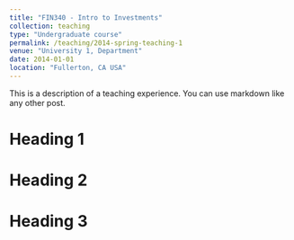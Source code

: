```yaml
---
title: "FIN340 - Intro to Investments"
collection: teaching
type: "Undergraduate course"
permalink: /teaching/2014-spring-teaching-1
venue: "University 1, Department"
date: 2014-01-01
location: "Fullerton, CA USA"
---
```


This is a description of a teaching experience. You can use markdown like any other post.

Heading 1
======

Heading 2
======

Heading 3
======
